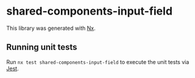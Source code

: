 # shared-components-input-field

This library was generated with [Nx](https://nx.dev).

## Running unit tests

Run `nx test shared-components-input-field` to execute the unit tests via [Jest](https://jestjs.io).
